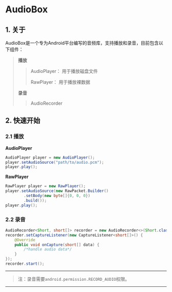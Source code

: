 # AudioBox

## 1. 关于

AudioBox是一个专为Android平台编写的音频库，支持播放和录音，目前包含以下组件：

> **播放**
> > AudioPlayer： 用于播放磁盘文件
> >
> > RawPlayer： 用于播放裸数据
>
> **录音**
>
> > AudioRecorder
>

## 2. 快速开始

### 2.1 播放

**AudioPlayer**

```java
AudioPlayer player = new AudioPlayer();
player.setAudioSource("path/to/audio.pcm");
player.play();
```

**RawPlayer**

```java
RawPlayer player = new RawPlayer();
player.setAudioSource(new RawPacket.Builder()
        .setBody(new byte[]{0, 0, 0})
        .build());
player.play();
```

### 2.2 录音

```java
AudioRecorder<Short, short[]> recorder = new AudioRecorder<>(Short.class);
recorder.setCaptureListener(new CaptureListener<short[]>() {
    @Override
    public void onCapture(short[] data) {
        /*handle audio data*/
    }
});
recorder.start();
```

***
> 注：录音需要`android.permission.RECORD_AUDIO`权限。
***